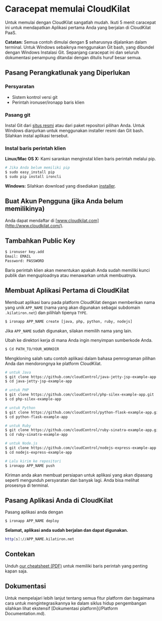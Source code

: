 # Caracepat memulai CloudKilat 

Untuk memulai dengan CloudKilat sangatlah mudah. Ikuti 5 menit caracepat ini untuk mendapatkan
Aplikasi pertama Anda yang berjalan di CloudKilat PaaS.

**Catatan:** Semua contoh dimulai dengan $ seharusnya dijalankan dalam terminal.
Untuk Windows sebaiknya menggunakan Git bash, yang dibundel dengan Windows
Instalasi Git. Sepanjang caracepat ini dan seluruh dokumentasi
penampung ditandai dengan ditulis huruf besar semua.

## Pasang Perangkatlunak yang Diperlukan

### Persyaratan

* Sistem kontrol versi git
* Perintah ironuser/ironapp baris klien

### Pasang git

Instal Git dari [situs resmi](http://git-scm.com/) atau dari paket
repositori pilihan Anda. Untuk Windows dianjurkan untuk menggunakan installer resmi dan Git bash. Silahkan instal aplikasi tersebut.

### Instal baris perintah klien

**Linux/Mac OS X:** Kami sarankan menginstal klien baris perintah melalui pip.

~~~bash
# Jika Anda belum memiliki pip
$ sudo easy_install pip
$ sudo pip install ironcli
~~~

**Windows:** Silahkan download yang disediakan [installer].

## Buat Akun Pengguna (jika Anda belum memilikinya)

Anda dapat mendaftar di [www.cloudkilat.com](http://www.cloudkilat.com/).

## Tambahkan Public Key

~~~ bash
$ ironuser key.add
Email: EMAIL
Password: PASSWORD
~~~

Baris perintah klien akan menentukan apakah Anda sudah memiliki kunci publik dan menguploadnya atau menawarkan untuk membuatnya.

## Membuat Aplikasi Pertama di CloudKilat

Membuat aplikasi baru pada platform CloudKilat dengan memberikan nama  yang unik `APP_NAME` (nama yang akan digunakan sebagai subdomain `.kilatiron.net`) dan pilihlah tipenya
`TYPE`.

~~~bash
$ ironapp APP_NAME create [java, php, python, ruby, nodejs]
~~~

Jika `APP_NAME` sudah digunakan, silakan memilih nama yang lain.

Ubah ke direktori kerja di mana Anda ingin menyimpan sumberkode Anda.

~~~bash
$ Cd PATH_TO/YOUR_WORKDIR
~~~

Mengkloning salah satu contoh aplikasi dalam bahasa pemrograman pilihan Anda dan mendorongnya ke platform CloudKilat.

~~~bash
# untuk Java
$ git clone https://github.com/cloudControl/java-jetty-jsp-example-app.git
$ cd java-jetty-jsp-example-app

# untuk PHP
$ git clone https://github.com/cloudControl/php-silex-example-app.git
$ cd php-silex-example-app

# untuk Python
$ git clone https://github.com/cloudControl/python-flask-example-app.git
$ cd python-flask-example-app

# untuk Ruby
$ git clone https://github.com/cloudControl/ruby-sinatra-example-app.git
$ cd ruby-sinatra-example-app

# untuk Node.js
$ git clone https://github.com/cloudControl/nodejs-express-example-app.git
$ cd nodejs-express-example-app

# Lalu kirim ke repositori
$ ironapp APP_NAME push
~~~

Kiriman anda akan membuat persiapan untuk aplikasi yang akan dipasang seperti 
mengunduh persyaratan dan banyak lagi. Anda bisa melihat prosesnya di terminal.

## Pasang Aplikasi Anda di CloudKilat

Pasang aplikasi anda dengan

~~~bash
$ ironapp APP_NAME deploy
~~~

**Selamat, aplikasi anda sudah berjalan dan dapat digunakan.**

~~~bash
http[s]://APP_NAME.kilatiron.net
~~~

## Contekan

Unduh  [our cheatsheet (PDF)](/cloudkilat_cheatsheet.pdf) untuk memiliki baris perintah yang penting kapan saja.

## Dokumentasi

Untuk mempelajari lebih lanjut tentang semua fitur platform dan bagaimana cara untuk mengintegrasikannya
ke dalam siklus hidup pengembangan silahkan lihat ekstensif
[Dokumentasi platform](/Platform Documentation.md).

[installer]: https://www.cloudcontrol.com/download/win

